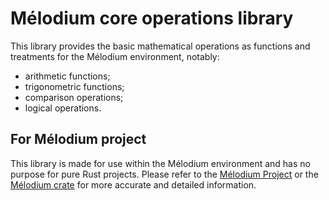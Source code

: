 
# Mélodium core operations library

This library provides the basic mathematical operations as functions and treatments for the Mélodium environment, notably:
- arithmetic functions;
- trigonometric functions;
- comparison operations;
- logical operations.

## For Mélodium project

This library is made for use within the Mélodium environment and has no purpose for pure Rust projects.
Please refer to the [Mélodium Project](https://melodium.tech/) or
the [Mélodium crate](https://docs.rs/melodium/latest/melodium/) for more accurate and detailed information.
